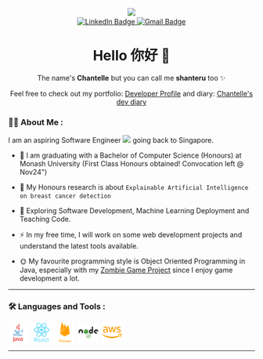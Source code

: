 



<div id="header" align="center">
  <img src="https://media.giphy.com/media/v1.Y2lkPTc5MGI3NjExNWZpZ3F6MGF2bGNnY3ZmbzNhMjVncHNsN2s1Njh2aW51dXp3OWhicSZlcD12MV9pbnRlcm5hbF9naWZfYnlfaWQmY3Q9Zw/hwUPMWsOzqvjbJtdkY/giphy.gif" width=150>

  <div id="badges">
    <a href="https://www.linkedin.com/in/chantelle-loh-yi-wei/">
      <img src="https://img.shields.io/badge/LinkedIn-blue?style=for-the-badge&logo=linkedin&logoColor=white" alt="LinkedIn Badge"/>
    </a>
    <a href="mailto:chantelle.lyw@gmail.com">
      <img src="https://img.shields.io/badge/Gmail-D14836?style=for-the-badge&logo=gmail&logoColor=white" alt="Gmail Badge"/>
    </a>
  
  </div>

  <h1>
    Hello 你好  👋
   </h1>
   <p> The name's <b>Chantelle</b> but you can call me <b>shanteru</b> too ✨ </p>
    <p> Feel free to check out my portfolio: <a href="https://shanteru.notion.site/Developer-Portfolio-8b1d9345099c450da390c49998e1b314">Developer Profile</a> and diary: <a href="https://shanteru.vercel.app/">Chantelle's dev diary</a></p>
</div>


### :woman_technologist: About Me :
I am an aspiring Software Engineer <img src="https://media.giphy.com/media/WUlplcMpOCEmTGBtBW/giphy.gif" width="30"> going back to Singapore.
- :telescope: I am graduating with a Bachelor of Computer Science (Honours) at Monash University (First Class Honours obtained! Convocation left @ Nov24") 

- 🔎 My Honours research is about ```Explainable Artificial Intelligence on breast cancer detection```
  
- :seedling: Exploring Software Development, Machine Learning Deployment and Teaching Code.

- :zap: In my free time, I will work on some web development projects and understand the latest tools available.

- 🌞 My favourite programming style is Object Oriented Programming in Java, especially with my [Zombie Game Project](https://github.com/shanteru/zombie-java) since I enjoy game development a lot.

---

### :hammer_and_wrench: Languages and Tools :
<div>
  <img src="https://github.com/devicons/devicon/blob/master/icons/java/java-original-wordmark.svg" title="Java" alt="Java" width="40" height="40"/>&nbsp;
  <img src="https://github.com/devicons/devicon/blob/master/icons/react/react-original-wordmark.svg" title="React" alt="React" width="40" height="40"/>&nbsp;
  <img src="https://github.com/devicons/devicon/blob/master/icons/firebase/firebase-plain-wordmark.svg" title="Firebase" alt="Firebase" width="40" height="40"/>&nbsp;
  <img src="https://github.com/devicons/devicon/blob/master/icons/nodejs/nodejs-original-wordmark.svg" title="NodeJS" alt="NodeJS" width="40" height="40"/>&nbsp;
  <img src="https://github.com/devicons/devicon/blob/master/icons/amazonwebservices/amazonwebservices-plain-wordmark.svg" title="AWS" alt="AWS" width="40" height="40"/>&nbsp;

</div>

---

